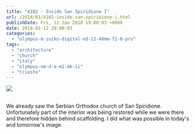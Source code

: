 ```yaml
---
title: "4102 - Inside San Spiridione I"
url: /2018/01/4102-inside-san-spiridione-i.html
publishDate: Fri, 12 Jan 2018 19:00:03 +0000
date: 2018-01-12 20:00:03
categories: 
  - "olympus-m-zuiko-digital-ed-12-40mm-f2-8-pro"
tags: 
  - "architecture"
  - "church"
  - "italy"
  - "olympus-om-d-e-m1-mk-ii"
  - "trieste"
---
```

<div class="container">
<div class="center"><a target="_blank" href="https://d25zfm9zpd7gm5.cloudfront.net/1200x1200/2017/20170526_161942_lr.jpg"><img class="webfeedsFeaturedVisual" src="https://d25zfm9zpd7gm5.cloudfront.net/0600x0600/2017/20170526_161942_lr.jpg" /></a></div>
</div>
<br />

We already saw the Serbian Orthodox church of San Spiridione. Unfortunately part of the interior was being restored while we were there and therefore hidden behind scaffolding. I did what was possible in today's and tomorrow's image.
